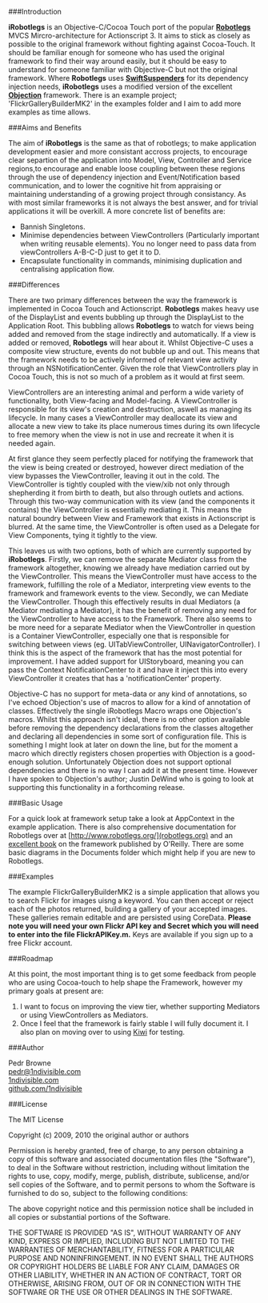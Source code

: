 ###Introduction

**iRobotlegs** is an Objective-C/Cocoa Touch port of the popular [**Robotlegs**]() MVCS Mircro-architecture for Actionscript 3. It aims to stick as closely as possible to the original framework without fighting against Cocoa-Touch. It should be familiar enough for someone who has used the original framework to find their way around easily, but it should be easy to understand for someone familiar with Objective-C but not the original framework. Where **Robotlegs** uses [**SwiftSuspenders**](https://github.com/tschneidereit/SwiftSuspenders) for its dependency injection needs, **iRobotlegs** uses a modified version of the excellent [**Objection**](https://github.com/atomicobject/objection) framework. There is an example project; 'FlickrGalleryBuilderMK2' in the examples folder and I aim to add more examples as time allows.

###Aims and Benefits

The aim of **iRobotlegs** is the same as that of robotlegs; to make application development easier and more consistant accross projects, to encourage clear separtion of the application into Model, View, Controller and Service regions,to encourage and enable loose coupling between these regions through the use of dependency injection and Event/Notification based communication, and to lower the cognitive hit from appraising or maintaining understanding of a growing project through consistancy. As with most similar frameworks it is not always the best answer, and for trivial applications it will be overkill. A more concrete list of benefits are:

* Bannish Singletons.
* Minimise dependencies between ViewControllers (Particularly important when writing reusable elements). You no longer need to pass data from viewControllers A-B-C-D just to get it to D.
* Encapsulate functionality in commands, minimising duplication and centralising application flow.


###Differences

There are two primary differences between the way the framework is implemented in Cocoa Touch and Actionscript. **Robotlegs** makes heavy use of the 
DisplayList and events bubbling up through the DisplayList to the Application Root. This bubbling allows **Robotlegs** to watch for views being added and removed from the stage indirectly and automatically. If a view is added or removed, **Robotlegs** will hear about it. Whilst Objective-C uses a composite view structure, events do not bubble up and out. This means that the framework needs to be actively informed of relevant view activity through an NSNotificationCenter. Given the role that ViewControllers play in Cocoa Touch, this is not so much of a problem as it would at first seem.

ViewControllers are an interesting animal and perform a wide variety of functionality, both View-facing and Model-facing. A ViewController is responsible for its view's creation and destruction, aswell as managing its lifecycle. In many cases a ViewController may deallocate its view and allocate a new view to take its place numerous times during its own lifecycle to free memory when the view is not in use and recreate it when it is needed again.

At first glance they seem perfectly placed for notifying the framework that the view is being created or destroyed, however direct mediation of the view bypasses the ViewController, leaving it out in the cold. The ViewController is tightly coupled with the view/xib not only through shepherding it from birth to death, but also through outlets and actions. Through this two-way communication with its view (and the components it contains) the ViewController is essentially mediating it. This means the natural boundry between View and Framework that exists in Actionscript is blurred. At the same time, the ViewController is often used as a Delegate for View Components, tying it tightly to the view.

This leaves us with two options, both of which are currently supported by **iRobotlegs**. Firstly, we can remove the separate Mediator class from the framework altogether, knowing we already have mediation carried out by the ViewController. This means the ViewController must have access to the framework, fulfilling the role of a Mediator, interpreting view events to the framework and framework events to the view. 	Secondly, we can Mediate the ViewController. Though this effectively results in dual Mediators (a Mediator mediating a Mediator), it has the benefit of removing any need for the ViewController to have access to the Framework. There also seems to be more need for a separate Mediator when the ViewController in question is a Container ViewController, especially one that is responsible for switching between views (eg. UITabViewController, UINavigatorController). I think this is the aspect of the framework that has the most potential for improvement. I have added support for UIStoryboard, meaning you can pass the Context NotificationCenter to it and have it inject this into every ViewController it creates that has a 'notificationCenter' property. 

Objective-C has no support for meta-data or any kind of annotations, so I've echoed Objection's use of macros to allow for a kind of annotation of classes. Effectively the single iRobotlegs Macro wraps one Objection's macros. Whilst this approach isn't ideal, there is no other option available before removing the dependency declarations from the classes altogether and declaring all dependencies in some sort of configuration file. This is something I might look at later on down the line, but for the moment a macro which directly registers chosen properties with Objection is a good-enough solution. Unfortunately Objection does not support  optional dependencies and there is no way I can add it at the present time. However I have spoken to Objection's author; Justin DeWind who is going to look at supporting this functionality in a forthcoming release.

###Basic Usage

For a quick look at framework setup take a look at AppContext in the example application. There is also comprehensive documentation for Robotlegs over at [http://www.robotlegs.org/](robotlegs.org) and an [excellent book](http://www.amazon.co.uk/ActionScript-Developers-Guide-Robotlegs-Hooks/dp/1449308902/ref=sr_1_1?ie=UTF8&qid=1319298955&sr=8-1) on the framework published by O'Reilly. There are some basic diagrams in the Documents folder which might help if you are new to Robotlegs.

###Examples

The example FlickrGalleryBuilderMK2 is a simple application that allows you to search Flickr for images uisng a keyword. You can then accept or reject each of the photos returned, building a gallery of your accepted images. These galleries remain editable and are persisted using CoreData. **Please note you will need your own Flickr API key and Secret which you will need to enter into the file FlickrAPIKey.m.** Keys are available if you sign up to a free Flickr account.

 

###Roadmap

At this point, the most important thing is to get some feedback from people who are using Cocoa-touch to help shape the Framework, however my primary goals at present are:

1. I want to focus on improving the view tier, whether supporting Mediators or using ViewControllers as Mediators. 
2. Once I feel that the framework is fairly stable I will fully document it. I also plan on moving over to using [Kiwi](http://www.kiwi-lib.info/) for testing.

###Author

Pedr Browne<br>
<pedr@1ndivisible.com><br>
[1ndivisible.com](http://1ndivisible.com)<br>
[github.com/1ndivisible](https://github.com/1ndivisible)

###License

The MIT License

Copyright (c) 2009, 2010 the original author or authors

Permission is hereby granted, free of charge, to any person obtaining a copy
of this software and associated documentation files (the "Software"), to deal
in the Software without restriction, including without limitation the rights
to use, copy, modify, merge, publish, distribute, sublicense, and/or sell
copies of the Software, and to permit persons to whom the Software is
furnished to do so, subject to the following conditions:

The above copyright notice and this permission notice shall be included in
all copies or substantial portions of the Software.

THE SOFTWARE IS PROVIDED "AS IS", WITHOUT WARRANTY OF ANY KIND, EXPRESS OR
IMPLIED, INCLUDING BUT NOT LIMITED TO THE WARRANTIES OF MERCHANTABILITY,
FITNESS FOR A PARTICULAR PURPOSE AND NONINFRINGEMENT. IN NO EVENT SHALL THE
AUTHORS OR COPYRIGHT HOLDERS BE LIABLE FOR ANY CLAIM, DAMAGES OR OTHER
LIABILITY, WHETHER IN AN ACTION OF CONTRACT, TORT OR OTHERWISE, ARISING FROM,
OUT OF OR IN CONNECTION WITH THE SOFTWARE OR THE USE OR OTHER DEALINGS IN
THE SOFTWARE.

	